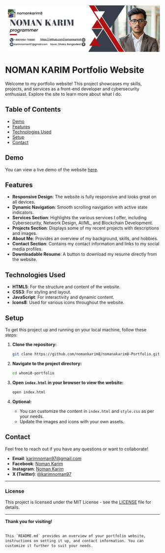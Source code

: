 ![logo](https://github.com/nomankarim8/nomankarim8/blob/main/image.png?raw=true)
# NOMAN KARIM Portfolio Website

Welcome to my portfolio website! This project showcases my skills, projects, and services as a front-end developer and cybersecurity enthusiast. Explore the site to learn more about what I do.
 
## Table of Contents
- [Demo](#demo)
- [Features](#features)
- [Technologies Used](#technologies-used)
- [Setup](#setup)
- [Contact](#contact)

## Demo
You can view a live demo of the website [here](https://nomankarim8.github.io/nomanakarim8-Portfolio/).

## Features
- **Responsive Design**: The website is fully responsive and looks great on all devices.
- **Dynamic Navigation**: Smooth scrolling navigation with active state indicators.
- **Services Section**: Highlights the various services I offer, including Cybersecurity, Network Design, AI/ML, and Blockchain Development.
- **Projects Section**: Displays some of my recent projects with descriptions and images.
- **About Me**: Provides an overview of my background, skills, and hobbies.
- **Contact Section**: Contains my contact information and links to my social media profiles.
- **Downloadable Resume**: A button to download my resume directly from the website.

## Technologies Used
- **HTML5**: For the structure and content of the website.
- **CSS3**: For styling and layout.
- **JavaScript**: For interactivity and dynamic content.
- **Icons8**: Used for various icons throughout the website.

## Setup
To get this project up and running on your local machine, follow these steps:

1. **Clone the repository:**
   ```bash
   git clone https://github.com/nomankarim8/nomanakarim8-Portfolio.git
   ```

2. **Navigate to the project directory:**
   ```bash
   cd whomi8-portfolio
   ```

3. **Open `index.html` in your browser to view the website:**
   ```bash
   open index.html
   ```

4. **Optional:**
   - You can customize the content in `index.html` and `style.css` as per your needs.
   - Update the images and icons with your own assets.

## Contact
Feel free to reach out if you have any questions or want to collaborate!

- **Email**: [karimnoman97@gmail.com](mailto:karimnoman97@gmail.com)
- **Facebook**: [Noman Karim](https://www.facebook.com/noman.karim.8)
- **Instagram**: [Noman Karim](https://www.instagram.com/noman.karim.8/)
- **X (Twitter)**: [@karimnoman97](https://x.com/karimnoman97)

---

### License
This project is licensed under the MIT License - see the [LICENSE](LICENSE) file for details.

---

**Thank you for visiting!**
```

This `README.md` provides an overview of your portfolio website, instructions on setting it up, and contact information. You can customize it further to suit your needs.